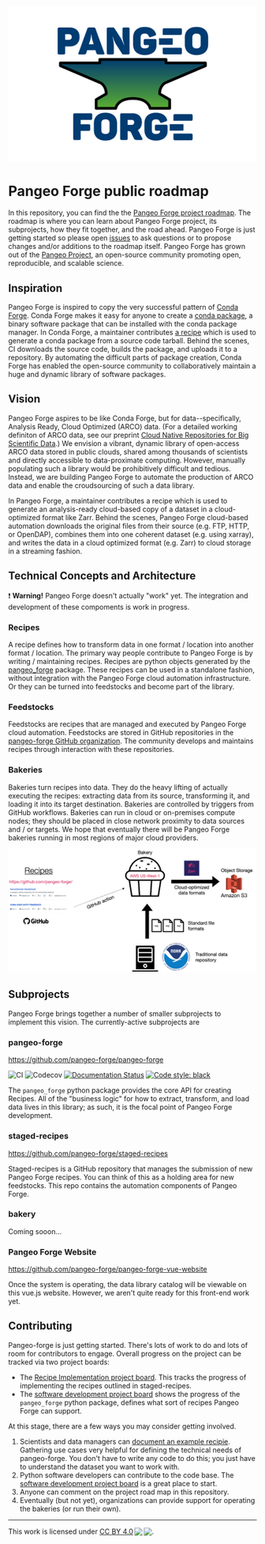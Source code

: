 <p align="center"><img src="pangeo-forge-logo-blue.png" /></p>

# Pangeo Forge public roadmap

In this repository, you can find the the [Pangeo Forge project roadmap](https://github.com/pangeo-forge/roadmap/projects/2).
The roadmap is where you can learn about Pangeo Forge project, its subprojects, how they fit together, and the road ahead.
Pangeo Forge is just getting started so please open [issues](https://github.com/pangeo-forge/roadmap/issues) to ask questions or to propose changes and/or additions to the roadmap itself.
Pangeo Forge has grown out of the [Pangeo Project](http://pangeo.io/), an open-source community promoting open, reproducible, and scalable science. 

## Inspiration

Pangeo Forge is inspired to copy the very successful pattern of [Conda Forge](https://conda-forge.org/).
Conda Forge makes it easy for anyone to create a [conda package](https://docs.conda.io/projects/conda/en/latest/user-guide/concepts/packages.html), a binary software package that can be installed with the conda package manager.
In Conda Forge, a maintainer contributes [a recipe](https://conda-forge.org/#add_recipe) which is used to generate a conda package from a source code tarball. Behind the scenes, CI downloads the source code, builds the package, and uploads it to a repository.
By automating the difficult parts of package creation, Conda Forge has enabled the open-source community to collaboratively maintain a huge and dynamic library of software packages.

## Vision

Pangeo Forge aspires to be like Conda Forge, but for data--specifically, Analysis Ready, Cloud Optimized (ARCO) data.
(For a detailed working definiton of ARCO data, see our preprint [Cloud Native Repositories for Big Scientific Data](https://www.authorea.com/doi/full/10.22541/au.160443768.88917719/v2).)
We envision a vibrant, dynamic library of open-access ARCO data stored in public clouds, shared among thousands of scientists and directly accessible to data-proximate computing.
However, manually populating such a library would be prohibitively difficult and tedious.
Instead, we are building Pangeo Forge to automate the production of ARCO data and enable the croudsourcing of such a data library.

In Pangeo Forge, a maintainer contributes a recipe which is used to generate an analysis-ready cloud-based copy of a dataset in a cloud-optimized format like Zarr. Behind the scenes, Pangeo Forge cloud-based automation downloads the original files from their source (e.g. FTP, HTTP, or OpenDAP), combines them into one coherent dataset (e.g. using xarray), and writes the data in a cloud optimized format (e.g. Zarr) to cloud storage in a streaming fashion.

## Technical Concepts and Architecture

:exclamation: **Warning!** Pangeo Forge doesn't actually "work" yet. The integration and development of these compoments is work in progress.

### Recipes

A recipe defines how to transform data in one format / location into another format / location.
The primary way people contribute to Pangeo Forge is by writing / maintaining recipes.
Recipes are python objects generated by the [pangeo_forge](https://pangeo-forge.readthedocs.io/en/latest/) package.
These recipes can be used in a standalone fashion, without integration with the Pangeo Forge cloud automation infrastructure.
Or they can be turned into feedstocks and become part of the library.

### Feedstocks

Feedstocks are recipes that are managed and executed by Pangeo Forge cloud automation.
Feedstocks are stored in GitHub repositories in the [pangeo-forge GitHub organization](https://github.com/pangeo-forge/).
The community develops and maintains recipes through interaction with these repositories.

### Bakeries

Bakeries turn recipes into data.
They do the heavy lifting of actually executing the recipes: extracting data from its source, transforming it, and loading it into its target destination.
Bakeries are controlled by triggers from GitHub workflows.
Bakeries can run in cloud or on-premises compute nodes; they should be placed in close network proximity to data sources and / or targets.
We hope that eventually there will be Pangeo Forge bakeries running in most regions of major cloud providers.

![diagram](pangeo-forge-diagram.png)


## Subprojects

Pangeo Forge brings together a number of smaller subprojects to implement this vision.
The currently-active subprojects are

### pangeo-forge

<https://github.com/pangeo-forge/pangeo-forge>

![CI](https://github.com/pangeo-forge/pangeo-forge/workflows/CI/badge.svg)
![Codecov](https://img.shields.io/codecov/c/github/pangeo-forge/pangeo-forge)
[![Documentation Status](https://readthedocs.org/projects/pangeo-forge/badge/?version=latest)](https://pangeo-forge.readthedocs.io/en/latest/?badge=latest)
[![Code style: black](https://img.shields.io/badge/code%20style-black-000000.svg)](https://github.com/psf/black)

The `pangeo_forge` python package provides the core API for creating Recipes.
All of the "business logic" for how to extract, transform, and load data lives in this library; as such, it is the focal point of Pangeo Forge development.

### staged-recipes

<https://github.com/pangeo-forge/staged-recipes>

Staged-recipes is a GitHub repository that manages the submission of new Pangeo Forge recipes.
You can think of this as a holding area for new feedstocks.
This repo contains the automation components of Pangeo Forge.

### bakery

Coming sooon...

### Pangeo Forge Website

<https://github.com/pangeo-forge/pangeo-forge-vue-website>

Once the system is operating, the data library catalog will be viewable on this vue.js website.
However, we aren't quite ready for this front-end work yet.

## Contributing

Pangeo-forge is just getting started. There's lots of work to do and lots of room for contributors to engage.
Overall progress on the project can be tracked via two project boards:
- The [Recipe Implementation project board](https://github.com/pangeo-forge/staged-recipes/projects/1).
  This tracks the progress of implementing the recipes outlined in staged-recipes.
- The [software development project board](https://github.com/orgs/pangeo-forge/projects/1) shows the progress of the `pangeo_forge` python package, defines what sort of recipes Pangeo Forge can support.

At this stage, there are a few ways you may consider getting involved.

1. Scientists and data managers can [document an example recipie](https://github.com/pangeo-forge/staged-recipes/issues/new?assignees=&labels=example&template=example-pipeline.md&title=Example+pipeline+for+%5BDataset+Name%5D). Gathering use cases very helpful for defining the technical needs of pangeo-forge. You don't have to write any code to do this; you just have to understand the dataset you want to work with.
2. Python software developers can contribute to the code base. The [software development project board](https://github.com/orgs/pangeo-forge/projects/1) is a great place to start.
3. Anyone can comment on the project road map in this repository.
4. Eventually (but not yet), organizations can provide support for operating the bakeries (or run their own).

------

<p xmlns:dct="http://purl.org/dc/terms/" xmlns:cc="http://creativecommons.org/ns#" class="license-text">This work is licensed under <a rel="license" href="https://creativecommons.org/licenses/by/4.0">CC BY 4.0<img style="height:22px!important;margin-left:3px;vertical-align:text-bottom;" src="https://mirrors.creativecommons.org/presskit/icons/cc.svg?ref=chooser-v1" /><img style="height:22px!important;margin-left:3px;vertical-align:text-bottom;" src="https://mirrors.creativecommons.org/presskit/icons/by.svg?ref=chooser-v1" /></a>.</p>
